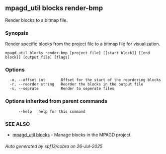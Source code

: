 ## mpagd_util blocks render-bmp

Render blocks to a bitmap file.

### Synopsis

Render specific blocks from the project file to a bitmap file for visualization.

```
mpagd_util blocks render-bmp [project file] [[start block]] [[end block]] [output file] [flags]
```

### Options

```
  -o, --offset int       Offset for the start of the reordering blocks
  -r, --reorder string   Reorder the blocks in the output file
  -s, --seprate          Render to seperate files
```

### Options inherited from parent commands

```
      --help   help for this command
```

### SEE ALSO

* [mpagd_util blocks](mpagd_util_blocks.md)	 - Manage blocks in the MPAGD project.

###### Auto generated by spf13/cobra on 26-Jul-2025

